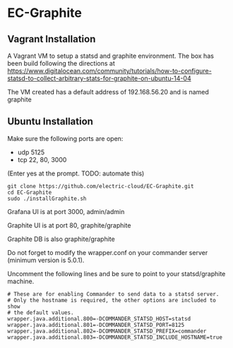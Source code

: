 EC-Graphite
===========

## Vagrant Installation
A Vagrant VM to setup a statsd and graphite environment. The box has been build following the directions at 
	https://www.digitalocean.com/community/tutorials/how-to-configure-statsd-to-collect-arbitrary-stats-for-graphite-on-ubuntu-14-04


The VM created has a default address of 192.168.56.20 and is named graphite

## Ubuntu Installation

Make sure the following ports are open:
- udp 5125
- tcp 22, 80, 3000

(Enter yes at the prompt.  TODO: automate this)
```
git clone https://github.com/electric-cloud/EC-Graphite.git
cd EC-Graphite
sudo ./installGraphite.sh
```
Grafana UI is at port 3000, admin/admin

Graphite UI is at port 80, graphite/graphite

Graphite DB is also graphite/graphite

Do not forget to modify the wrapper.conf on your commander server (minimum version is 5.0.1).

Uncomment the following lines and be sure to point to your statsd/graphite
machine.

```
# These are for enabling Commander to send data to a statsd server. 
# Only the hostname is required, the other options are included to show 
# the default values.
wrapper.java.additional.800=-DCOMMANDER_STATSD_HOST=statsd
wrapper.java.additional.801=-DCOMMANDER_STATSD_PORT=8125
wrapper.java.additional.802=-DCOMMANDER_STATSD_PREFIX=commander
wrapper.java.additional.803=-DCOMMANDER_STATSD_INCLUDE_HOSTNAME=true
```
